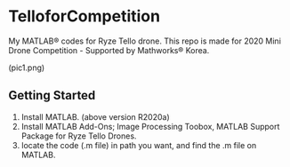 # TelloforCompetition

My MATLAB® codes for Ryze Tello drone.
This repo is made for 2020 Mini Drone Competition - Supported by Mathworks® Korea.


(pic1.png)


## Getting Started

1. Install MATLAB. (above version R2020a)
2. Install MATLAB Add-Ons; Image Processing Toobox, MATLAB Support Package for Ryze Tello Drones.
3. locate the code (.m file) in path you want, and find the .m file on MATLAB.






